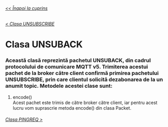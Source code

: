 ###### [<< Înapoi la cuprins](../Cuprins.md)
###### [< Clasa UNSUBSCRIBE](16.%20UNSUBSCRIBE.md)
# Clasa UNSUBACK
### Această clasă reprezintă pachetul UNSUBACK, din cadrul protocolului de comunicare MQTT v5. Trimiterea acestui pachet de la broker către client confirmă primirea pachetului UNSUBSCRIBE, prin care clientul solicită dezabonarea de la un anumit topic. Metodele acestei clase sunt:
1. encode()  
Acest pachet este trimis de către broker către client, iar pentru acest lucru vom suprascrie metoda encode() din clasa Packet.
###### [Clasa PINGREQ >](18.%20PINGREQ.md)


